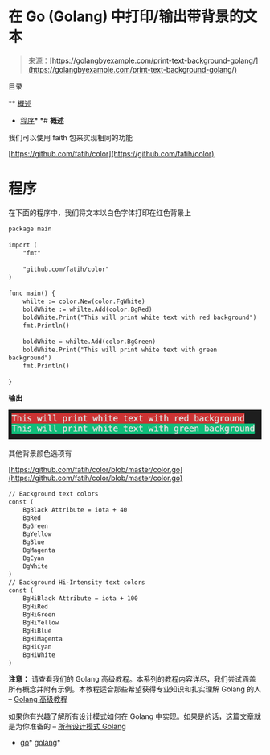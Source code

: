 <!--yml

类别：未分类

日期：2024-10-13 06:41:30

-->

# 在 Go (Golang) 中打印/输出带背景的文本

> 来源：[https://golangbyexample.com/print-text-background-golang/](https://golangbyexample.com/print-text-background-golang/)

目录

**   [概述](#Overview "Overview")

+   [程序](#Program "Program")*  *# **概述**

我们可以使用 faith 包来实现相同的功能

[https://github.com/fatih/color](https://github.com/fatih/color)

# **程序**

在下面的程序中，我们将文本以白色字体打印在红色背景上

```
package main

import (
	"fmt"

	"github.com/fatih/color"
)

func main() {
	whilte := color.New(color.FgWhite)
	boldWhite := whilte.Add(color.BgRed)
	boldWhite.Print("This will print white text with red background")
	fmt.Println()

	boldWhite = whilte.Add(color.BgGreen)
	boldWhite.Print("This will print white text with green background")
	fmt.Println()

}
```

**输出**

![](img/ea7fb62b0e03bad6bfa5fc3f9a2cb0e0.png)

其他背景颜色选项有

[https://github.com/fatih/color/blob/master/color.go](https://github.com/fatih/color/blob/master/color.go)

```
// Background text colors
const (
    BgBlack Attribute = iota + 40
    BgRed
    BgGreen
    BgYellow
    BgBlue
    BgMagenta
    BgCyan
    BgWhite
)
// Background Hi-Intensity text colors
const (
    BgHiBlack Attribute = iota + 100
    BgHiRed
    BgHiGreen
    BgHiYellow
    BgHiBlue
    BgHiMagenta
    BgHiCyan
    BgHiWhite
)
```

**注意：** 请查看我们的 Golang 高级教程。本系列的教程内容详尽，我们尝试涵盖所有概念并附有示例。本教程适合那些希望获得专业知识和扎实理解 Golang 的人 – [Golang 高级教程](https://golangbyexample.com/golang-comprehensive-tutorial/)

如果你有兴趣了解所有设计模式如何在 Golang 中实现。如果是的话，这篇文章就是为你准备的 – [所有设计模式 Golang](https://golangbyexample.com/all-design-patterns-golang/)

+   [go](https://golangbyexample.com/tag/go/)*   [golang](https://golangbyexample.com/tag/golang/)*
